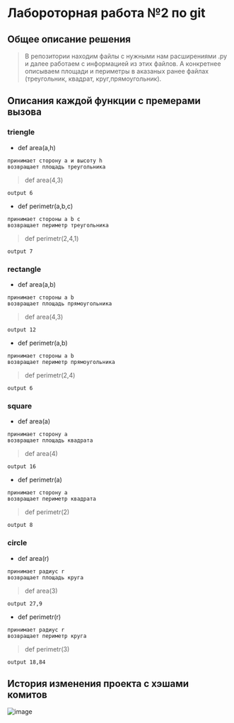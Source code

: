 # Лабороторная работа №2 по git
## Общее описание решения 
> В репозитории находим файлы с нужными нам расширениями .py и далее работаем с информацией из этих файлов. А конкретнее описываем площади и периметры в аказаных ранее файлах (треугольник, квадрат, круг,прямоугольник).  
## Описания каждой функции с премерами вызова
### triengle
- def area(a,h)
```
принимает сторону a и высоту h
возвращает площадь треугольника
```
>def area(4,3)
```
output 6
```
- def perimetr(a,b,c)
```
принимает стороны a b c 
возвращает периметр треугольника
```
>def perimetr(2,4,1)
```
output 7
```
### rectangle
- def area(a,b)
```
принимает стороны a b
возвращает площадь прямоугольника
```
>def area(4,3)
```
output 12
```
- def perimetr(a,b)
```
принимает стороны a b  
возвращает периметр прямоугольника
```
>def perimetr(2,4)
```
output 6
```
### square
- def area(a)
```
принимает сторону a 
возвращает площадь квадрата
```
>def area(4)
```
output 16
```
- def perimetr(a)
```
принимает сторону a  
возвращает периметр квадрата
```
>def perimetr(2)
```
output 8
```
### circle
- def area(r)
```
принимает радиус r
возвращает площадь круга
```
>def area(3)
```
output 27,9
```
- def perimetr(r)
```
принимает радиус r  
возвращает периметр круга
```
>def perimetr(3)
```
output 18,84
```


## История изменения проекта с хэшами комитов
![image](https://github.com/Aleksandra1uni/geometric_lib/assets/144417987/a4cf1239-eeb4-4d5e-b1a3-ceb47596e17b)

